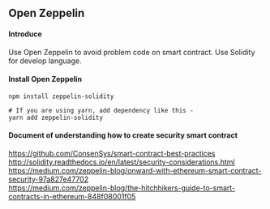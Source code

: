 ## Open Zeppelin

#### Introduce

Use Open Zeppelin to avoid problem code on smart contract.
Use Solidity for develop language.

#### Install Open Zeppelin

```
npm install zeppelin-solidity

# If you are using yarn, add dependency like this -
yarn add zeppelin-solidity
```

#### Document of understanding how to create security smart contract
https://github.com/ConsenSys/smart-contract-best-practices  
http://solidity.readthedocs.io/en/latest/security-considerations.html  
https://medium.com/zeppelin-blog/onward-with-ethereum-smart-contract-security-97a827e47702  
https://medium.com/zeppelin-blog/the-hitchhikers-guide-to-smart-contracts-in-ethereum-848f08001f05  

